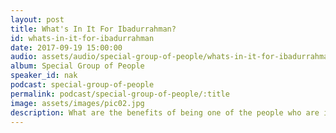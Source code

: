 ```yaml
---
layout: post
title: What's In It For Ibadurrahman?
id: whats-in-it-for-ibadurrahman
date: 2017-09-19 15:00:00
audio: assets/audio/special-group-of-people/whats-in-it-for-ibadurrahman.mp3
album: Special Group of People
speaker_id: nak
podcast: special-group-of-people
permalink: podcast/special-group-of-people/:title
image: assets/images/pic02.jpg
description: What are the benefits of being one of the people who are in the special group? 
---
```

